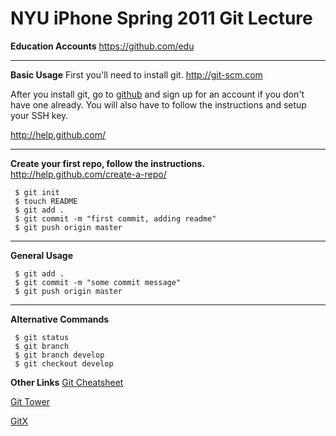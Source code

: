 NYU iPhone Spring 2011 Git Lecture
====

**Education Accounts**
https://github.com/edu

---

**Basic Usage**
First you'll need to install git.
http://git-scm.com

After you install git, go to [github](http://github.com) and sign up for an account if you don't have one already. You will also have to follow the instructions and setup your SSH key.

http://help.github.com/

---

**Create your first repo, follow the instructions.**
http://help.github.com/create-a-repo/

     $ git init
     $ touch README
     $ git add .
     $ git commit -m "first commit, adding readme"
     $ git push origin master

---

**General Usage**

     $ git add .
     $ git commit -m "some commit message"
     $ git push origin master

---

**Alternative Commands**

     $ git status
     $ git branch
     $ git branch develop
     $ git checkout develop

**Other Links**
[Git Cheatsheet](http://cheat.errtheblog.com/s/git)

[Git Tower](http://git-tower.com)

[GitX](http://gitx.frim.nl)
